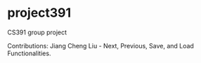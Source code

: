 # project391
CS391 group project

Contributions:
Jiang Cheng Liu - Next, Previous, Save, and Load Functionalities.
